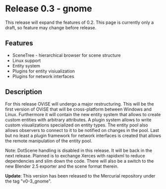 # Release 0.3 - gnome #

This release will expand the features of 0.2. This page is currently only a draft, so feature may change before release.

## Features ##
  * SceneTree - hierarchical browser for scene structure
  * Linux support
  * Entity system
  * Plugins for entity visiualization
  * Plugins for network interfaces

## Description ##
For this release OViSE will undergo a major restructuring. This will be the first version of OViSE that will be cross-platform between Windows and Linux. Furthermore it will contain the new entity system that allows to create custom entities with arbitrary attributes. A plugin system allows to write custom visualizations specialized on entity types. The entity pool also allows observers to connect to it to be notified on changes in the pool. Last but no least a plugin framework for network interfaces is created that allows the remote manipulation of the entity pool.

Note: DotScene handling is disabled in this release. It will be back in the next release. Planned is to exchange Xerces with rapidxml to reduce dependencies and slim down the code. There will also be a switch to the new Blender 2.5 exporter and the scene format therein.

**Update**: This version has been released to the Mercurial repository under the tag "v0-3\_gnome".